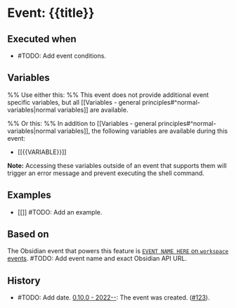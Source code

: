 # Event: {{title}}

## Executed when
- #TODO: Add event conditions.

## Variables

%% Use either this: %%
This event does not provide additional event specific variables, but all [[Variables - general principles#^normal-variables|normal variables]] are available.

%% Or this: %%
In addition to [[Variables - general principles#^normal-variables|normal variables]], the following variables are available during this event:

- [[{{VARIABLE}}]]

**Note:** Accessing these variables outside of an event that supports them will trigger an error message and prevent executing the shell command.

## Examples
- [[]] #TODO: Add an example.

## Based on
The Obsidian event that powers this feature is [`EVENT NAME HERE` on `workspace` events](https://github.com/obsidianmd/obsidian-api/blob/763a243b4ec295c9c460560e9b227c8f18d8199b/obsidian.d.ts). #TODO: Add event name and exact Obsidian API URL.

## History
- #TODO: Add date. [0.10.0 - 2022--](https://github.com/Taitava/obsidian-shellcommands/blob/main/CHANGELOG.md#00---2022--): The event was created. ([#123](https://github.com/Taitava/obsidian-shellcommands/issues/123)).